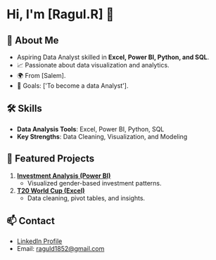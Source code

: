 # Hi, I'm [Ragul.R] 👋
## 🌟 About Me
- Aspiring Data Analyst skilled in **Excel, Power BI, Python, and SQL**.
- 📈 Passionate about data visualization and analytics.
- 🌍 From [Salem].
- 🎯 Goals: ['To become a data Analyst'].

## 🛠️ Skills
- **Data Analysis Tools**: Excel, Power BI, Python, SQL
- **Key Strengths**: Data Cleaning, Visualization, and Modeling  

## 📂 Featured Projects
1. **[Investment Analysis (Power BI)](link-to-repo)**  
   - Visualized gender-based investment patterns.  
2. **[T20 World Cup (Excel)](link-to-repo)**  
   - Data cleaning, pivot tables, and insights.

## 📫 Contact
- [LinkedIn Profile](your-linkedin-profile)
- Email: raguld1852@gmail.com
